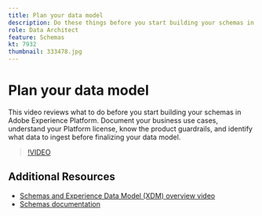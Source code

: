 ```yaml
---
title: Plan your data model
description: Do these things before you start building your schemas in Adobe Experience Platform.
role: Data Architect
feature: Schemas
kt: 7932
thumbnail: 333478.jpg
---
```

# Plan your data model

This video reviews what to do before you start building your schemas in Adobe Experience Platform. Document your business use cases, understand your Platform license, know the product guardrails, and identify what data to ingest before finalizing your data model.

>[!VIDEO](https://video.tv.adobe.com/v/333478?quality=12&learn=on)

## Additional Resources

* [Schemas and Experience Data Model (XDM) overview video](schemas-and-experience-data-model.md)
* [Schemas documentation](https://experienceleague.adobe.com/docs/experience-platform/xdm/home.html)
